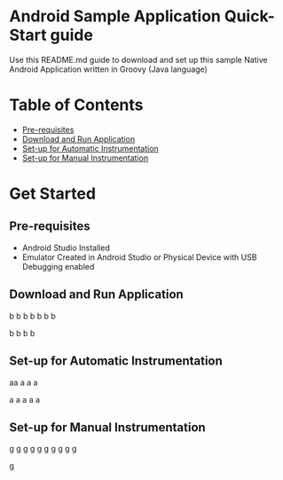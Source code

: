 # Android Sample Application Quick-Start guide
Use this README.md guide to download and set up this sample Native Android Application written in Groovy (Java language)


# Table of Contents
- [Pre-requisites](#pre-requisites)
- [Download and Run Application](#download-and-run-application)
- [Set-up for Automatic Instrumentation](#set-up-for-automatic-instrumentation)
- [Set-up for Manual Instrumentation](#set-up-for-manual-instrumentation)


# Get Started

## Pre-requisites
- Android Studio Installed
- Emulator Created in Android Studio or Physical Device with USB Debugging enabled


## Download and Run Application

b
b
b
b
b
b
b

b
b
b
b

## Set-up for Automatic Instrumentation
aa
a
a
a

a
a
a
a
a


## Set-up for Manual Instrumentation
g
g
g
g
g
g
g
g
g
g

g